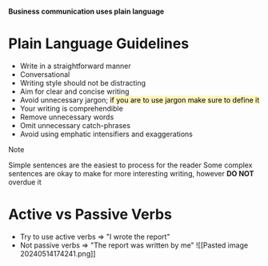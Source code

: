 ```table-of-contents
```
**Business communication uses plain language**
# Plain Language Guidelines
- Write in a straightforward manner
- Conversational
- Writing style should not be distracting
- Aim for clear and concise writing
- Avoid unnecessary jargon; <mark style="background: #FFF3A3A6;">if you are to use jargon make sure to define it</mark>
- Your writing is comprehendible
- Remove unnecessary words
- Omit unnecessary catch-phrases
- Avoid using emphatic intensifiers and exaggerations
>[!Note]
Simple sentences are the easiest to process for the reader
Some complex sentences are okay to make for more interesting writing, however **DO NOT** overdue it


# Active vs Passive Verbs
- Try to use active verbs => "I wrote the report"
- Not passive verbs => "The report was written by me"
![[Pasted image 20240514174241.png]]
